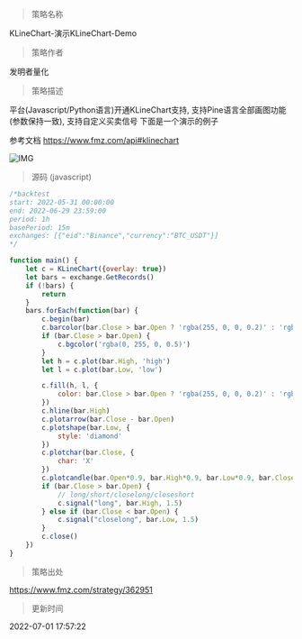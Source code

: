 
> 策略名称

KLineChart-演示KLineChart-Demo

> 策略作者

发明者量化

> 策略描述

 平台(Javascript/Python语言)开通KLineChart支持, 支持Pine语言全部画图功能(参数保持一致), 支持自定义买卖信号
 下面是一个演示的例子
 
 参考文档 https://www.fmz.com/api#klinechart
 
 
 ![IMG](https://www.fmz.com/upload/asset/bb180d6a028bcc6993.png) 
 
 
 



> 源码 (javascript)

``` javascript
/*backtest
start: 2022-05-31 00:00:00
end: 2022-06-29 23:59:00
period: 1h
basePeriod: 15m
exchanges: [{"eid":"Binance","currency":"BTC_USDT"}]
*/

function main() {
    let c = KLineChart({overlay: true})
    let bars = exchange.GetRecords()
    if (!bars) {
        return
    }
    bars.forEach(function(bar) {
        c.begin(bar)
        c.barcolor(bar.Close > bar.Open ? 'rgba(255, 0, 0, 0.2)' : 'rgba(0, 0, 0, 0.2)')
        if (bar.Close > bar.Open) {
            c.bgcolor('rgba(0, 255, 0, 0.5)')
        }
        let h = c.plot(bar.High, 'high')
        let l = c.plot(bar.Low, 'low')

        c.fill(h, l, {
            color: bar.Close > bar.Open ? 'rgba(255, 0, 0, 0.2)' : 'rgba(255, 0, 0, 0.2)'
        })
        c.hline(bar.High)
        c.plotarrow(bar.Close - bar.Open)
        c.plotshape(bar.Low, {
            style: 'diamond'
        })
        c.plotchar(bar.Close, {
            char: 'X'
        })
        c.plotcandle(bar.Open*0.9, bar.High*0.9, bar.Low*0.9, bar.Close*0.9)
        if (bar.Close > bar.Open) {
            // long/short/closelong/closeshort
            c.signal("long", bar.High, 1.5)
        } else if (bar.Close < bar.Open) {
            c.signal("closelong", bar.Low, 1.5)
        }
        c.close()
    })
}
```

> 策略出处

https://www.fmz.com/strategy/362951

> 更新时间

2022-07-01 17:57:22
